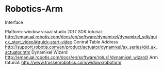 # Robotics-Arm
Interface

Platform: window visual studio 2017
SDK toturial:
http://emanual.robotis.com/docs/en/software/dynamixel/dynamixel_sdk/quick_start_video/#quick-start-video
Contral Table Address
http://support.robotis.com/en/product/actuator/dynamixel/ax_series/dxl_ax_actuator.htm
Dynamixel Wizard
http://emanual.robotis.com/docs/en/software/rplus1/dynamixel_wizard/
Arm toturial:
http://www.trossenrobotics.com/widowxrobotarm
